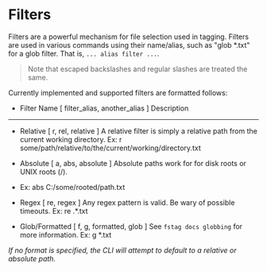 ﻿---
note: Simplified descriptions of the filters listed here should also be placed in filters_simple.md
---
# Filters
 
Filters are a powerful mechanism for file selection used in 
tagging. Filters are used in various commands using their 
name/alias, such as "glob \*.txt" for a glob filter. That 
is, `... alias filter ...`.

> Note that escaped backslashes and regular slashes are 
> treated the same.

Currently implemented and supported filters are formatted follows:

- Filter Name \[ filter\_alias, another\_alias \]
Description 

---------

- Relative \[ r, rel, relative \] 
A relative filter is simply a relative path from the current 
working directory.
Ex: r some/path/relative/to/the/current/working/directory.txt

- Absolute \[ a, abs, absolute \]
Absolute paths work for for disk roots or UNIX roots (/).
- Ex: abs C:/some/rooted/path.txt

- Regex \[ re, regex \]
Any regex pattern is valid. Be wary of possible timeouts. 
Ex: re .*\.txt

- Glob/Formatted \[ f, g, formatted, glob \]
See `fstag docs globbing` for more information.
Ex: g *.txt

*If no format is specified, the CLI will attempt to default to a relative or
absolute path.*